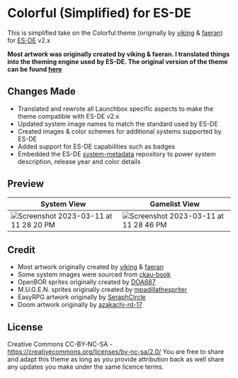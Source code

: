 # Colorful (Simplified) for ES-DE
This is simplified take on the Colorful theme (originally by [viking](https://forums.launchbox-app.com/profile/70421-viking/) & [faeran](https://forums.launchbox-app.com/profile/76940-faeran/)) for [ES-DE](https://es-de.org/) v2.x

**Most artwork was originally created by viking & faeran.  I translated things into the theming engine used by ES-DE. The original version of the theme can be found [here](https://forums.launchbox-app.com/files/file/2081-colorful-bigbox-theme)**

## Changes Made
- Translated and rewrote all Launchbox specific aspects to make the theme compatible with ES-DE v2.x
- Updated system image names to match the standard used by ES-DE
- Created images & color schemes for additional systems supported by ES-DE
- Added support for ES-DE capabilities such as badges
- Embedded the ES-DE [system-metadata](https://gitlab.com/es-de/themes/system-metadata) repository to power system description, release year and color details

## **Preview**

| System View | Gamelist View |
|----|----|
| <img alt="Screenshot 2023-03-11 at 11 28 20 PM" src="https://user-images.githubusercontent.com/1454947/224524385-46a8ca96-9fcb-419a-a34f-a3ca17f68a19.png"> | <img alt="Screenshot 2023-03-11 at 11 28 46 PM" src="https://user-images.githubusercontent.com/1454947/224524392-f5b21d6d-f9d9-41fa-92ac-0cf989fee109.png"> |

## **Credit**
- Most artwork originally created by [viking](https://forums.launchbox-app.com/profile/70421-viking/) & [faeran](https://forums.launchbox-app.com/files/file/2081-colorful-bigbox-theme)
- Some system images were sourced from [ckau-book](https://github.com/CkauNui/ckau-book/tree/master)
- OpenBOR sprites originally created by [DOA687](https://www.deviantart.com/doa687)
- M.U.G.E.N. sprites originally created by [mpadillathespriter](https://www.deviantart.com/mpadillathespriter)
- EasyRPG artwork originally by [SeraphCircle](https://twitter.com/SeraphCircle)
- Doom artwork originally by [azakachi-rd-17](https://www.deviantart.com/azakachi-rd-17)

## **License**
Creative Commons CC-BY-NC-SA - https://creativecommons.org/licenses/by-nc-sa/2.0/
You are free to share and adapt this theme as long as you provide attribution back as well share any updates you make under the same licence terms.
